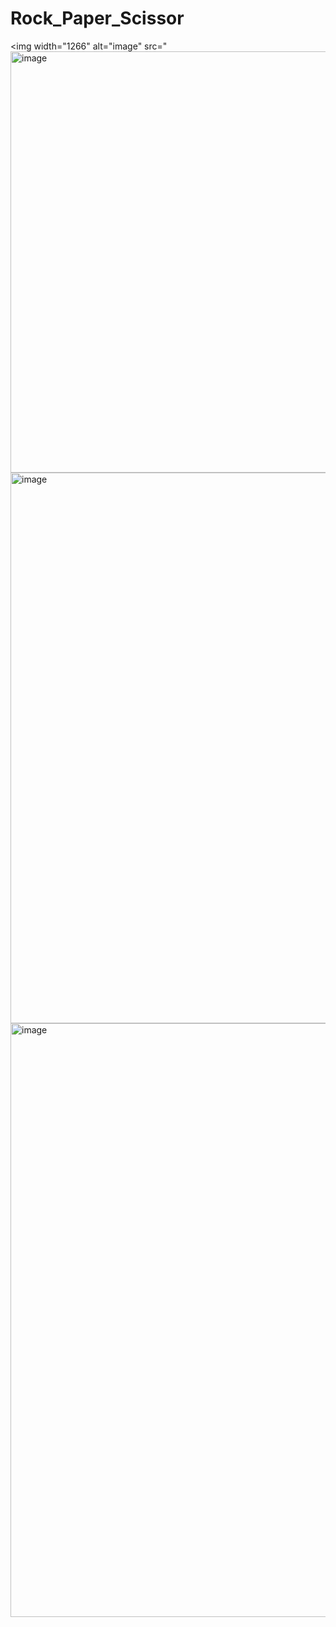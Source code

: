 # Rock_Paper_Scissor

<img width="1266" alt="image" src="<img width="674" alt="image" src="https://github.com/user-attachments/assets/f861f0c9-b1f9-4a40-bcbe-1b4c131d0a43">
<img width="881" alt="image" src="https://github.com/archidhoot5/Rock_Paper_Scissor/assets/139133645/f5bae48e-b623-440c-b313-56b62621ebd5">
<img width="950" alt="image" src="https://github.com/archidhoot5/Rock_Paper_Scissor/assets/139133645/d1795616-e626-43d3-a989-86f52bce6f3c">
